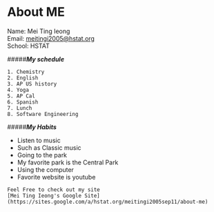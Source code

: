 # **About ME**  
Name: Mei Ting Ieong  
Email: meitingi2005@hstat.org  
School: HSTAT  

#####_**My schedule**_  
```
1. Chemistry  
2. English  
3. AP US history  
4. Yoga  
5. AP Cal  
6. Spanish  
7. Lunch  
8. Software Engineering  

```
#####_**My Habits**_  
* Listen to music  
 * Such as Classic music  
* Going to the park  
 * My favorite park is the Central Park  
* Using the computer  
 * Favorite website is youtube  
 
 ```
Feel Free to check out my site
 [Mei Ting Ieong's Google Site](https://sites.google.com/a/hstat.org/meitingi2005sep11/about-me)
 